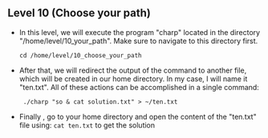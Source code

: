 ## Level 10 (Choose your path)

 - In this level, we will execute the program "charp" located in the directory "/home/level/10_your_path". Make sure to navigate to this directory first. 
 

   `cd /home/level/10_choose_your_path`


 - After that, we will redirect the output of the command to another file, which will be created in our home directory. In my case, I will name it "ten.txt". All of these actions can be accomplished in a single command:
 

   ` ./charp "so & cat solution.txt" > ~/ten.txt`

 - Finally , go to your home directory and open the content of the "ten.txt" file using: `cat ten.txt` to get the solution
